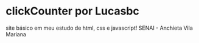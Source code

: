 # clickCounter por Lucasbc
site básico em meu estudo de html, css e javascript!
SENAI - Anchieta Vila Mariana